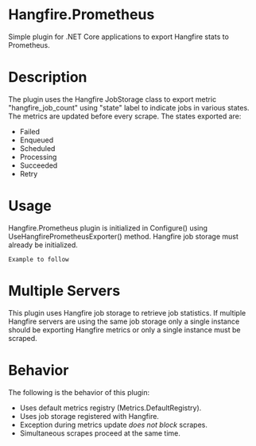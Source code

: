 # Hangfire.Prometheus
Simple plugin for .NET Core applications to export Hangfire stats to Prometheus.

# Description
The plugin uses the Hangfire JobStorage class to export metric "hangfire_job_count" using "state" label to indicate jobs in various states. The metrics are updated before every scrape. The states exported are:

* Failed
* Enqueued
* Scheduled
* Processing
* Succeeded
* Retry

# Usage
Hangfire.Prometheus plugin is initialized in Configure() using UseHangfirePrometheusExporter() method. Hangfire job storage must already be initialized.

```
Example to follow
```

# Multiple Servers
This plugin uses Hangfire job storage to retrieve job statistics. If multiple Hangfire servers are using the same job storage only a single instance should be exporting Hangfire metrics or only a single instance must be scraped. 

# Behavior
The following is the behavior of this plugin:

* Uses default metrics registry (Metrics.DefaultRegistry).
* Uses job storage registered with Hangfire.
* Exception during metrics update *_does not block_* scrapes.
* Simultaneous scrapes proceed at the same time.

